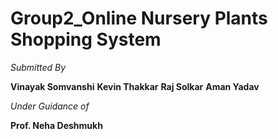 # Group2_Online Nursery Plants Shopping System


*Submitted By*

**Vinayak Somvanshi**
**Kevin Thakkar**
**Raj Solkar**
**Aman Yadav**

*Under Guidance of*

**Prof. Neha Deshmukh**
